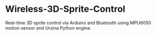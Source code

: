 # Wireless-3D-Sprite-Control
Real-time 3D sprite control via Arduino and Bluetooth using MPU6050 motion sensor and Ursina Python engine.
